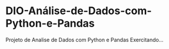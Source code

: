 # DIO-Análise-de-Dados-com-Python-e-Pandas


Projeto de Analise de Dados com Python e Pandas
Exercitando...
